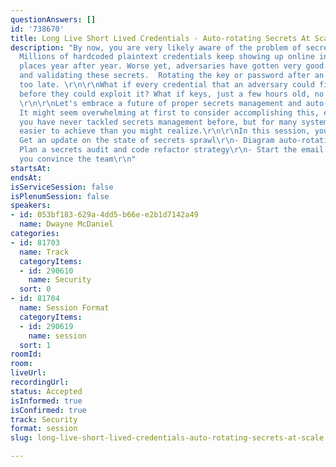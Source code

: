 ```yaml
---
questionAnswers: []
id: '738670'
title: Long Live Short Lived Credentials - Auto-rotating Secrets At Scale
description: "By now, you are very likely aware of the problem of secrets sprawl.
  Millions of hardcoded plaintext credentials keep showing up online in easy-to-scan
  places year after year. Worse yet, adversaries have gotten very good at exfiltrating
  and validating these secrets.  Rotating the key or password after an attack is far
  too late. \r\n\r\nWhat if every credential that an adversary could find expired
  before they could exploit it? What if keys, just a few hours old, no longer worked?
  \r\n\r\nLet's embrace a future of proper secrets management and auto-rotating secrets.
  It might seem overwhelming at first to consider accomplishing this, especially if
  you have never tackled secrets management before, but for many systems, this is
  easier to achieve than you might realize.\r\n\r\nIn this session, you will \r\n-
  Get an update on the state of secrets sprawl\r\n- Diagram auto-rotation architectures\r\n-
  Plan a secrets audit and code refactor strategy\r\n- Start the email that will help
  you convince the team\r\n"
startsAt:
endsAt:
isServiceSession: false
isPlenumSession: false
speakers:
- id: 053bf183-629a-4dd5-b66e-e2b1d7142a49
  name: Dwayne McDaniel
categories:
- id: 81703
  name: Track
  categoryItems:
  - id: 290610
    name: Security
  sort: 0
- id: 81704
  name: Session Format
  categoryItems:
  - id: 290619
    name: session
  sort: 1
roomId:
room:
liveUrl:
recordingUrl:
status: Accepted
isInformed: true
isConfirmed: true
track: Security
format: session
slug: long-live-short-lived-credentials-auto-rotating-secrets-at-scale

---
```


